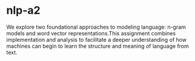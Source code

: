 # nlp-a2
We explore two foundational approaches to modeling language: n-gram models  and word vector representations.This assignment combines  implementation and analysis to facilitate a deeper understanding of how machines can begin to learn  the structure and meaning of language from text.
